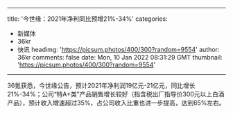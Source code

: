 
---
title: '今世缘：2021年净利同比预增21%-34%'
categories: 
 - 新媒体
 - 36kr
 - 快讯
headimg: 'https://picsum.photos/400/300?random=9554'
author: 36kr
comments: false
date: Mon, 10 Jan 2022 08:31:29 GMT
thumbnail: 'https://picsum.photos/400/300?random=9554'
---

<div>   
36氪获悉，今世缘公告，预计2021年净利润19亿元-21亿元，同比增长21%-34%；公司“特A+类”产品销售增长较好（指含税出厂指导价300元以上白酒产品），预计收入增速超过35%，占公司收入比重也进一步提高，达到65%左右。  
</div>
            
